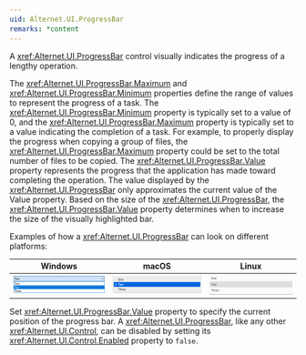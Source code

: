 ```yaml
---
uid: Alternet.UI.ProgressBar
remarks: *content
---
```

A <xref:Alternet.UI.ProgressBar> control visually indicates the progress of a lengthy operation.

The <xref:Alternet.UI.ProgressBar.Maximum> and <xref:Alternet.UI.ProgressBar.Minimum> properties define the range of values to
represent the progress of a task. The <xref:Alternet.UI.ProgressBar.Minimum> property is typically set to a value of 0,
and the <xref:Alternet.UI.ProgressBar.Maximum> property is typically set to a value indicating the completion of a task.
For example, to properly display the progress when copying a group of files,
the <xref:Alternet.UI.ProgressBar.Maximum> property could be set to the total number of files to be copied.
</para>
<para>
The <xref:Alternet.UI.ProgressBar.Value> property represents the progress that the application has made toward completing
the operation. The value displayed by the <xref:Alternet.UI.ProgressBar> only approximates the current value of the Value property.
Based on the size of the <xref:Alternet.UI.ProgressBar>, the <xref:Alternet.UI.ProgressBar.Value> property determines when to increase the size of
the visually highlighted bar.


Examples of how a <xref:Alternet.UI.ProgressBar> can look on different platforms:

|Windows|macOS|Linux|
|-------|-----|-----|
|![ProgressBar on Windows](images/progressbar-windows.png)|![ProgressBar on macOS](images/progressbar-macos.png)|![ProgressBar on Linux](images/progressbar-linux.png)

Set <xref:Alternet.UI.ProgressBar.Value> property to specify the current position of the progress bar.
A <xref:Alternet.UI.ProgressBar>, like any other <xref:Alternet.UI.Control>, can be disabled by setting its <xref:Alternet.UI.Control.Enabled> property to `false`.